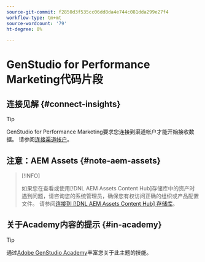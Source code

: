 ```yaml
---
source-git-commit: f2850d3f535cc06dd8da4e744c081dda299e27f4
workflow-type: tm+mt
source-wordcount: '79'
ht-degree: 0%

---
```

# GenStudio for Performance Marketing代码片段

## 连接见解 {#connect-insights}

>[!TIP]
>
>GenStudio for Performance Marketing要求您连接到渠道帐户才能开始接收数据。 请参阅[连接渠道帐户](/help/user-guide/insights/connect-channel.md)。

## 注意：AEM Assets {#note-aem-assets}

>[!INFO]
>
>如果您在查看或使用[!DNL AEM Assets Content Hub]存储库中的资产时遇到问题，请咨询您的系统管理员，确保您有权访问正确的组织或产品配置文件。 请参阅[连接到 [!DNL AEM Assets Content Hub] 存储库](/help/user-guide/content/connect-aem-repo.md)。

## 关于Academy内容的提示 {#in-academy}

>[!TIP]
>
>通过[Adobe GenStudio Academy](https://learningmanager.adobe.com/genstudioacademy)丰富您关于此主题的技能。
